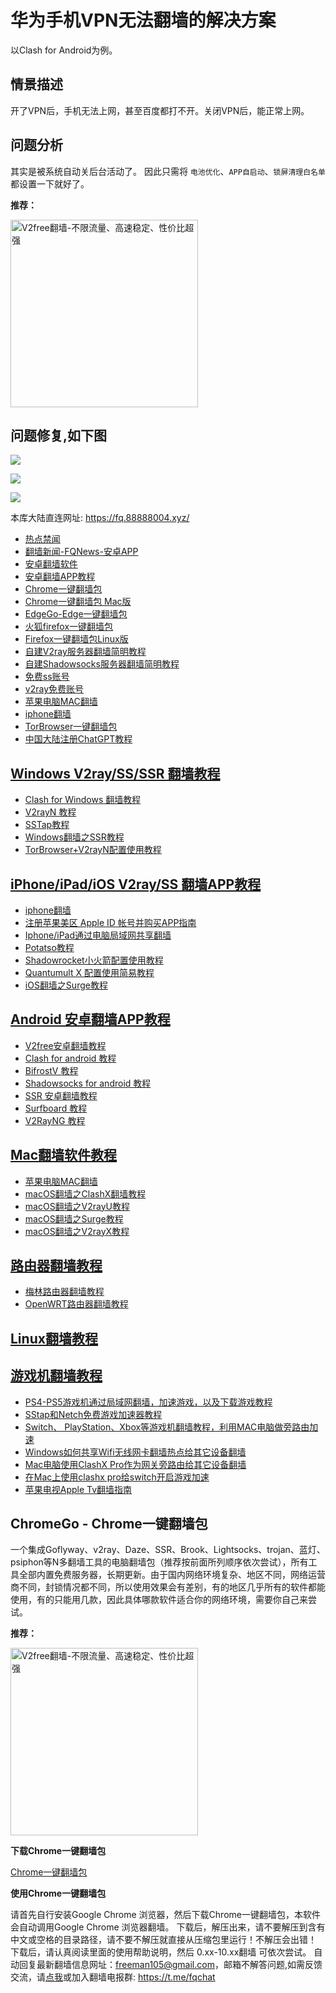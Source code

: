 华为手机VPN无法翻墙的解决方案
==================

以Clash for Android为例。

情景描述
----

开了VPN后，手机无法上网，甚至百度都打不开。关闭VPN后，能正常上网。

问题分析
----

其实是被系统自动关后台活动了。 因此只需将 `电池优化`、`APP自启动`、`锁屏清理白名单` 都设置一下就好了。

**推荐：**

<a href="https://github.com/bannedbook/fanqiang/wiki/V2ray%E6%9C%BA%E5%9C%BA"><img src="https://raw.githubusercontent.com/bannedbook/fanqiang/master/v2ss/images/v2free.jpg" height="300" alt="V2free翻墙-不限流量、高速稳定、性价比超强"></a>

问题修复,如下图
--------

![](https://www.bannedbook.org/images/huawei/hw01.jpg)

![](https://www.bannedbook.org/images/huawei/hw02.jpg)

![](https://www.bannedbook.org/images/huawei/hw03.jpg)

本库大陆直连网址: https://fq.88888004.xyz/

*   [热点禁闻](https://github.com/jsvpn/jsproxy/tree/dev#tt)
*   [翻墙新闻-FQNews-安卓APP](https://github.com/bannedbook/fanqiang/tree/master/fqnews2)
*   [安卓翻墙软件](https://github.com/bannedbook/fanqiang/wiki/%E5%AE%89%E5%8D%93%E7%BF%BB%E5%A2%99%E8%BD%AF%E4%BB%B6)
*   [安卓翻墙APP教程](https://github.com/bannedbook/fanqiang/tree/master/android)
*   [Chrome一键翻墙包](https://github.com/bannedbook/fanqiang/wiki/Chrome%E4%B8%80%E9%94%AE%E7%BF%BB%E5%A2%99%E5%8C%85)
*   [Chrome一键翻墙包 Mac版](https://github.com/bannedbook/fanqiang/tree/master/ChromeGoMac#chromegomacchrome%E4%B8%80%E9%94%AE%E7%BF%BB%E5%A2%99%E5%8C%85-mac%E7%89%88)
*   [EdgeGo-Edge一键翻墙包](https://github.com/bannedbook/fanqiang/tree/master/EdgeGo)
*   [火狐firefox一键翻墙包](https://github.com/bannedbook/fanqiang/wiki/%E7%81%AB%E7%8B%90firefox%E4%B8%80%E9%94%AE%E7%BF%BB%E5%A2%99%E5%8C%85)
*   [Firefox一键翻墙包Linux版](https://github.com/bannedbook/fanqiang/tree/master/FirefoxFqLinux)
*   [自建V2ray服务器翻墙简明教程](https://github.com/bannedbook/fanqiang/blob/master/v2ss/%E8%87%AA%E5%BB%BAV2ray%E6%9C%8D%E5%8A%A1%E5%99%A8%E7%AE%80%E6%98%8E%E6%95%99%E7%A8%8B.md)
*   [自建Shadowsocks服务器翻墙简明教程](https://github.com/bannedbook/fanqiang/blob/master/v2ss/%E8%87%AA%E5%BB%BAShadowsocks%E6%9C%8D%E5%8A%A1%E5%99%A8%E7%AE%80%E6%98%8E%E6%95%99%E7%A8%8B.md)
*   [免费ss账号](https://github.com/bannedbook/fanqiang/wiki/%E5%85%8D%E8%B4%B9ss%E8%B4%A6%E5%8F%B7)
*   [v2ray免费账号](https://github.com/bannedbook/fanqiang/wiki/v2ray%E5%85%8D%E8%B4%B9%E8%B4%A6%E5%8F%B7)
*   [苹果电脑MAC翻墙](https://github.com/bannedbook/fanqiang/wiki/%E8%8B%B9%E6%9E%9C%E7%94%B5%E8%84%91MAC%E7%BF%BB%E5%A2%99)
*   [iphone翻墙](https://github.com/bannedbook/fanqiang/wiki/iphone%E7%BF%BB%E5%A2%99)
*   [TorBrowser一键翻墙包](https://github.com/bannedbook/fanqiang/wiki/TorBrowser%E4%B8%80%E9%94%AE%E7%BF%BB%E5%A2%99%E5%8C%85)
*   [中国大陆注册ChatGPT教程](https://github.com/bannedbook/fanqiang/blob/master/signup-chatgpt.md#%E4%B8%AD%E5%9B%BD%E5%A4%A7%E9%99%86%E6%B3%A8%E5%86%8Cchatgpt%E6%95%99%E7%A8%8B)

## [Windows V2ray/SS/SSR 翻墙教程](https://github.com/bannedbook/fanqiang/tree/master/windows)

  * [Clash for Windows 翻墙教程](https://github.com/bannedbook/fanqiang/tree/master/windows/ClashDotNetFramework.md)
  * [V2rayN 教程](https://github.com/bannedbook/fanqiang/tree/master/windows/V2RayN.md)
  * [SSTap教程](https://github.com/bannedbook/fanqiang/tree/master/windows/SSTap.md)
  * [Windows翻墙之SSR教程](https://github.com/bannedbook/fanqiang/tree/master/windows/ShadowsocksR.md)
  * [TorBrowser+V2rayN配置使用教程](https://github.com/bannedbook/fanqiang/tree/master/windows/tor-v2ray.md)

## [iPhone/iPad/iOS V2ray/SS 翻墙APP教程](https://github.com/bannedbook/fanqiang/tree/master/ios)

  * [iphone翻墙](https://github.com/bannedbook/fanqiang/wiki/iphone%E7%BF%BB%E5%A2%99)
  * [注册苹果美区 Apple ID 帐号并购买APP指南](https://github.com/bannedbook/fanqiang/tree/master/ios/AppleID.md)
  * [Iphone/iPad通过电脑局域网共享翻墙](https://github.com/bannedbook/fanqiang/tree/master/ios/fqByLan.md)
  * [Potatso教程](https://github.com/bannedbook/fanqiang/tree/master/ios/PotatsoLite.md)
  * [Shadowrocket小火箭配置使用教程](https://github.com/bannedbook/fanqiang/tree/master/ios/Shadowrocket.md)
  * [Quantumult X 配置使用简易教程](https://github.com/bannedbook/fanqiang/tree/master/ios/QuantumultX.md)
  * [iOS翻墙之Surge教程](https://github.com/bannedbook/fanqiang/tree/master/ios/Surge.md)

## [Android 安卓翻墙APP教程](https://github.com/bannedbook/fanqiang/tree/master/android)

  * [V2free安卓翻墙教程](https://github.com/bannedbook/fanqiang/tree/master/android/v2free.md)
  * [Clash for android 教程](https://github.com/bannedbook/fanqiang/tree/master/android/clash.md)
  * [BifrostV 教程](https://github.com/bannedbook/fanqiang/tree/master/android/BifrostV.md)
  * [Shadowsocks for android 教程](https://github.com/bannedbook/fanqiang/tree/master/android/Shadowsocks.md)
  * [SSR 安卓翻墙教程](https://github.com/bannedbook/fanqiang/tree/master/android/ShadowsocksR.md)
  * [Surfboard 教程](https://github.com/bannedbook/fanqiang/tree/master/android/Surfboard.md)
  * [V2RayNG 教程](https://github.com/bannedbook/fanqiang/tree/master/android/V2RayNG.md)

## [Mac翻墙软件教程](https://github.com/bannedbook/fanqiang/tree/master/macos)

  * [苹果电脑MAC翻墙](https://github.com/bannedbook/fanqiang/wiki/%E8%8B%B9%E6%9E%9C%E7%94%B5%E8%84%91MAC%E7%BF%BB%E5%A2%99)
  * [macOS翻墙之ClashX翻墙教程](https://github.com/bannedbook/fanqiang/tree/master/macos/ClashX.md)
  * [macOS翻墙之V2rayU教程](https://github.com/bannedbook/fanqiang/tree/master/macos/V2RayU.md)
  * [macOS翻墙之Surge教程](https://github.com/bannedbook/fanqiang/tree/master/macos/Surge.md)
  * [macOS翻墙之V2rayX教程](https://github.com/bannedbook/fanqiang/tree/master/macos/V2rayX.md)
  
## [路由器翻墙教程](https://github.com/bannedbook/fanqiang/tree/master/router)

  * [梅林路由器翻墙教程](https://github.com/bannedbook/fanqiang/tree/master/router/Merlin.md)
  * [OpenWRT路由器翻墙教程](https://github.com/bannedbook/fanqiang/tree/master/router/OpenWRT.md)

## [Linux翻墙教程](https://github.com/bannedbook/fanqiang/tree/master/linux)

## [游戏机翻墙教程](https://github.com/bannedbook/fanqiang/tree/master/game)
  * [PS4-PS5游戏机通过局域网翻墙，加速游戏，以及下载游戏教程](https://github.com/bannedbook/fanqiang/blob/master/game/PS4-PS5%E6%B8%B8%E6%88%8F%E6%9C%BA%E9%80%9A%E8%BF%87%E5%B1%80%E5%9F%9F%E7%BD%91%E7%BF%BB%E5%A2%99%E6%95%99%E7%A8%8B.md)
  * [SStap和Netch免费游戏加速器教程](https://github.com/bannedbook/fanqiang/blob/master/game/SStap%E5%92%8CNetch%E5%85%8D%E8%B4%B9%E6%B8%B8%E6%88%8F%E5%8A%A0%E9%80%9F%E5%99%A8%E6%95%99%E7%A8%8B.md)
  * [Switch、 PlayStation、Xbox等游戏机翻墙教程，利用MAC电脑做旁路由加速](https://github.com/bannedbook/fanqiang/blob/master/game/Switch%E3%80%81%20PlayStation%E3%80%81Xbox%E7%AD%89%E6%B8%B8%E6%88%8F%E6%9C%BA%E7%BF%BB%E5%A2%99%E6%95%99%E7%A8%8B%EF%BC%8C%E5%88%A9%E7%94%A8MAC%E7%94%B5%E8%84%91%E5%81%9A%E6%97%81%E8%B7%AF%E7%94%B1%E5%8A%A0%E9%80%9F.md)
  * [Windows如何共享Wifi无线网卡翻墙热点给其它设备翻墙](https://github.com/bannedbook/fanqiang/blob/master/game/Windows%E5%A6%82%E4%BD%95%E5%85%B1%E4%BA%ABWifi%E6%97%A0%E7%BA%BF%E7%BD%91%E5%8D%A1%E7%BF%BB%E5%A2%99%E7%83%AD%E7%82%B9%E7%BB%99%E5%85%B6%E5%AE%83%E8%AE%BE%E5%A4%87%E7%BF%BB%E5%A2%99.md)
  * [Mac电脑使用ClashX Pro作为网关旁路由给其它设备翻墙](https://github.com/bannedbook/fanqiang/blob/master/game/Mac%E7%94%B5%E8%84%91%E4%BD%BF%E7%94%A8ClashX%20Pro%E4%BD%9C%E4%B8%BA%E7%BD%91%E5%85%B3%E6%97%81%E8%B7%AF%E7%94%B1%E7%BB%99%E5%85%B6%E5%AE%83%E8%AE%BE%E5%A4%87%E7%BF%BB%E5%A2%99.md)
  * [在Mac上使用clashx pro给switch开启游戏加速](https://github.com/bannedbook/fanqiang/blob/master/game/%E5%9C%A8Mac%E4%B8%8A%E4%BD%BF%E7%94%A8clashx%20pro%E7%BB%99switch%E5%BC%80%E5%90%AF%E6%B8%B8%E6%88%8F%E5%8A%A0%E9%80%9F.md)
  * [苹果电视Apple Tv翻墙指南](https://github.com/bannedbook/fanqiang/blob/master/game/%E8%8B%B9%E6%9E%9C%E7%94%B5%E8%A7%86Apple%20Tv%E7%BF%BB%E5%A2%99%E6%8C%87%E5%8D%97.md)

## ChromeGo - Chrome一键翻墙包 

一个集成Goflyway、v2ray、Daze、SSR、Brook、Lightsocks、trojan、蓝灯、psiphon等N多翻墙工具的电脑翻墙包（推荐按前面所列顺序依次尝试），所有工具全部内置免费服务器，长期更新。由于国内网络环境复杂、地区不同，网络运营商不同，封锁情况都不同，所以使用效果会有差别，有的地区几乎所有的软件都能使用，有的只能用几款，因此具体哪款软件适合你的网络环境，需要你自己来尝试。 

**推荐：**

<a href="https://github.com/bannedbook/fanqiang/wiki/V2ray%E6%9C%BA%E5%9C%BA"><img src="https://raw.githubusercontent.com/bannedbook/fanqiang/master/v2ss/images/v2free.jpg" height="300" alt="V2free翻墙-不限流量、高速稳定、性价比超强"></a>

**下载Chrome一键翻墙包**

[Chrome一键翻墙包](https://github.com/bannedbook/fanqiang/wiki/Chrome%E4%B8%80%E9%94%AE%E7%BF%BB%E5%A2%99%E5%8C%85)

**使用Chrome一键翻墙包**

请首先自行安装Google Chrome 浏览器，然后下载Chrome一键翻墙包，本软件会自动调用Google Chrome 浏览器翻墙。 下载后，解压出来，请不要解压到含有中文或空格的目录路径，请不要不解压就直接从压缩包里运行！不解压会出错！ 下载后，请认真阅读里面的使用帮助说明，然后 0.xx-10.xx翻墙 可依次尝试。 自动回复最新翻墙信息网址：freeman105@gmail.com，邮箱不解答问题,如需反馈交流，请[点我](https://github.com/bannedbook/fanqiang/issues)或加入翻墙电报群: 
https://t.me/fqchat 